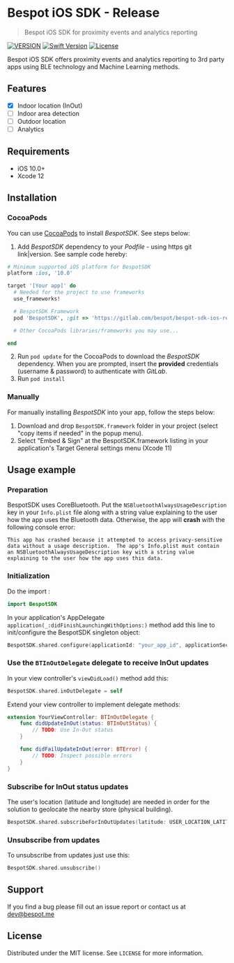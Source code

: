 # Bespot iOS SDK - Release
> Bespot iOS SDK for proximity events and analytics reporting

[![VERSION](https://img.shields.io/badge/VERSION-0.0.2-green)](#)
[![Swift Version][swift-image]][swift-url]
[![License][license-image]][license-url]

Bespot iOS SDK offers proximity events and analytics reporting to 3rd party apps using BLE technology and Machine Learning methods.

## Features

- [x] Indoor location (InOut)
- [ ] Indoor area detection
- [ ] Outdoor location
- [ ] Analytics

## Requirements

- iOS 10.0+
- Xcode 12

## Installation

### CocoaPods
You can use [CocoaPods](http://cocoapods.org/) to install *BespotSDK*. See steps below:

1. Add *BespotSDK* dependency to your *Podfile* - using https git link|version. See sample code hereby:

```ruby
# Minimum supported iOS platform for BespotSDK
platform :ios, '10.0'

target '[Your app]' do
  # Needed for the project to use frameworks
  use_frameworks!

  # BespotSDK Framework
  pod 'BespotSDK', :git => 'https://gitlab.com/bespot/bespot-sdk-ios-release.git', :tag => '0.1.0'

  # Other CocoaPods libraries/frameworks you may use...

end
```

2. Run `pod update` for the CocoaPods to download the *BespotSDK* dependency. When you are prompted, insert the **provided** credentials (username & password) to authenticate with *GitLab*.
3. Run `pod install`


### Manually

For manually installing *BespotSDK* into your app, follow the steps below:

1. Download and drop ```BespotSDK.framework``` folder in your project (select "copy items if needed" in the popup menu).
2. Select "Embed & Sign" at the BespotSDK.framework listing in your application's Target General settings menu (Xcode 11)

## Usage example

### Preparation
BespotSDK uses CoreBluetooth. Put the `NSBluetoothAlwaysUsageDescription` key in your `Info.plist` file along with a string value explaining to the user how the app uses the Bluetooth data. Otherwise, the app will **crash** with the following console error:

```
This app has crashed because it attempted to access privacy-sensitive data without a usage description.  The app's Info.plist must contain an NSBluetoothAlwaysUsageDescription key with a string value explaining to the user how the app uses this data.
```

### Initialization

Do the import :

```Swift
import BespotSDK
```

In your application's AppDelegate ```application(_:didFinishLaunchingWithOptions:)``` method add this line to init/configure the BespotSDK singleton object:

```Swift
BespotSDK.shared.configure(applicationId: "your_app_id", applicationSecret: "your_app_secret")
```

### Use the `BTInOutDelegate` delegate to receive InOut updates
In your view controller's ```viewDidLoad()``` method add this:

```Swift
BespotSDK.shared.inOutDelegate = self
```

Extend your view controller to implement delegate methods:
```Swift
extension YourViewController: BTInOutDelegate {
    func didUpdateInOut(status: BTInOutStatus) {
        // TODO: Use In-Out status
    }

    func didFailUpdateInOut(error: BTError) {
        // TODO: Inspect possible errors
    }
}
```



### Subscribe for InOut status updates
The user's location (latitude and longitude) are needed in order for the solution to geolocate the nearby store (physical building).

```Swift
BespotSDK.shared.subscribeForInOutUpdates(latitude: USER_LOCATION_LATITUDE, longitude: USER_LOCATION_LANGITUDE)
```

### Unsubscribe from updates

To unsubscribe from updates just use this:
```Swift
BespotSDK.shared.unsubscribe()
```

## Support

If you find a bug please fill out an issue report or contact us at dev@bespot.me

## License
Distributed under the MIT license. See ``LICENSE`` for more information.


[swift-image]: https://img.shields.io/badge/swift-5.0-orange.svg
[swift-url]: https://swift.org/
[license-image]: https://img.shields.io/badge/License-MIT-blue.svg
[license-url]: https://opensource.org/licenses/MIT
